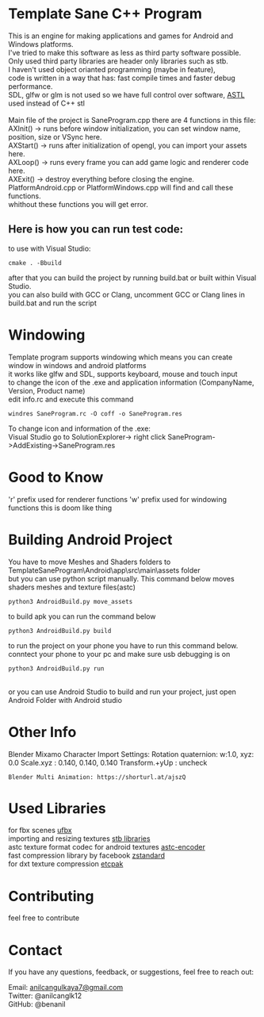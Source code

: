 
# Template Sane C++ Program
This is an engine for making applications and games for Android and Windows platforms.<br>
I've tried to make this software as less as third party software possible.<br>
Only used third party libraries are header only libraries such as stb.<br>
I haven't used object orianted programming (maybe in feature), <br>
code is written in a way that has: fast compile times and faster debug performance. <br>
SDL, glfw or glm is not used so we have full control over software, [ASTL](https://github.com/ufbx/ufbx) used instead of C++ stl<br><br>
Main file of the project is SaneProgram.cpp there are 4 functions in this file:<br>
AXInit()  -> runs before window initialization, you can set window name, position, size or VSync here.<br>
AXStart() -> runs after initialization of opengl, you can import your assets here.<br>
AXLoop()  -> runs every frame you can add game logic and renderer code here.<br>
AXExit()  -> destroy everything before closing the engine.<br>
PlatformAndroid.cpp or PlatformWindows.cpp will find and call these functions.<br>
whithout these functions you will get error. 

## Here is how you can run test code:
to use with Visual Studio:
```
cmake . -Bbuild
```
after that you can build the project by running build.bat or built within Visual Studio.<br>
you can also build with GCC or Clang, uncomment GCC or Clang lines in build.bat and run the script <br>

# Windowing
Template program supports windowing which means you can create window in windows and android platforms <br>
it works like glfw and SDL, supports keyboard, mouse and touch input <br>
to change the icon of the .exe and application information (CompanyName, Version, Product name)<br>
edit info.rc and execute this command <br>
```
windres SaneProgram.rc -O coff -o SaneProgram.res
```
To change icon and information of the .exe: <br>
Visual Studio go to SolutionExplorer-> right click SaneProgram->AddExisting->SaneProgram.res

# Good to Know
'r' prefix used for renderer functions
'w' prefix used for windowing functions
this is doom like thing


# Building Android Project
You have to move Meshes and Shaders folders to TemplateSaneProgram\Android\app\src\main\assets folder <br>
but you can use python script manually. This command below moves shaders meshes and texture files(astc) <br>
```
python3 AndroidBuild.py move_assets
```
to build apk you can run the command below<br>
```
python3 AndroidBuild.py build
```
to run the project on your phone you have to run this command below.<br>
conntect your phone to your pc and make sure usb debugging is on
```
python3 AndroidBuild.py run 
```
<br>
or you can use Android Studio to build and run your project, just open Android Folder with Android studio

# Other Info
Blender Mixamo Character Import Settings: 
    Rotation quaternion:  w:1.0, xyz: 0.0
    Scale.xyz          :  0.140, 0.140, 0.140 
    Transform.+yUp     :  uncheck
    
    Blender Multi Animation: https://shorturl.at/ajszQ

# Used Libraries
for fbx scenes [ufbx](https://github.com/ufbx/ufbx)<br>
importing and resizing textures [stb libraries](https://github.com/nothings/stb)<br>
astc texture format codec for android textures [astc-encoder](https://github.com/ARM-software/astc-encoder)<br>
fast compression library by facebook [zstandard](https://github.com/facebook/zstd)<br>
for dxt texture compression [etcpak](https://github.com/wolfpld/etcpak)<br>

# Contributing
feel free to contribute

# Contact
If you have any questions, feedback, or suggestions, feel free to reach out:<br>

Email: anilcangulkaya7@gmail.com<br>
Twitter: @anilcanglk12<br>
GitHub: @benanil<br>